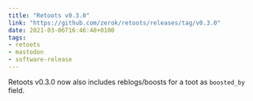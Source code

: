 ```yaml
---
title: "Retoots v0.3.0"
link: "https://github.com/zerok/retoots/releases/tag/v0.3.0"
date: 2021-03-06T16:46:48+0100
tags:
- retoots
- mastodon
- software-release
---
```

Retoots v0.3.0 now also includes reblogs/boosts for a toot as `boosted_by` field.